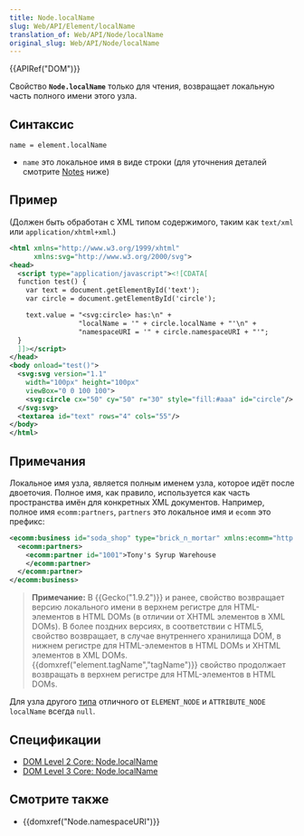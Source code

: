 ```yaml
---
title: Node.localName
slug: Web/API/Element/localName
translation_of: Web/API/Node/localName
original_slug: Web/API/Node/localName
---
```


{{APIRef("DOM")}}

Свойство **`Node.localName`** только для чтения, возвращает локальную часть полного имени этого узла.

## Синтаксис

```
name = element.localName
```

- `name` это локальное имя в виде строки (для уточнения деталей смотрите [Notes](#notes) ниже)

## Пример

(Должен быть обработан с XML типом содержимого, таким как `text/xml` или `application/xhtml+xml`.)

```xml
<html xmlns="http://www.w3.org/1999/xhtml"
      xmlns:svg="http://www.w3.org/2000/svg">
<head>
  <script type="application/javascript"><![CDATA[
  function test() {
    var text = document.getElementById('text');
    var circle = document.getElementById('circle');

    text.value = "<svg:circle> has:\n" +
                 "localName = '" + circle.localName + "'\n" +
                 "namespaceURI = '" + circle.namespaceURI + "'";
  }
  ]]></script>
</head>
<body onload="test()">
  <svg:svg version="1.1"
    width="100px" height="100px"
    viewBox="0 0 100 100">
    <svg:circle cx="50" cy="50" r="30" style="fill:#aaa" id="circle"/>
  </svg:svg>
  <textarea id="text" rows="4" cols="55"/>
</body>
</html>
```

## Примечания

Локальное имя узла, является полным именем узла, которое идёт после двоеточия. Полное имя, как правило, используется как часть пространства имён для конкретных XML документов. Например, полное имя `ecomm:partners`, `partners` это локальное имя и `ecomm` это префикс:

```xml
<ecomm:business id="soda_shop" type="brick_n_mortar" xmlns:ecomm="http://example.com/ecomm">
  <ecomm:partners>
    <ecomm:partner id="1001">Tony's Syrup Warehouse
    </ecomm:partner>
  </ecomm:partner>
</ecomm:business>
```

> **Примечание:** В {{Gecko("1.9.2")}} и ранее, свойство возвращает версию локального имени в верхнем регистре для HTML-элементов в HTML DOMs (в отличии от XHTML элементов в XML DOMs). В более поздних версиях, в соответствии с HTML5, свойство возвращает, в случае внутреннего хранилища DOM, в нижнем регистре для HTML-элементов в HTML DOMs и XHTML элементов в XML DOMs. {{domxref("element.tagName","tagName")}} свойство продолжает возвращать в верхнем регистре для HTML-элементов в HTML DOMs.

Для узла другого [типа](/ru/docs/DOM/Node.nodeType) отличного от `ELEMENT_NODE` и `ATTRIBUTE_NODE` `localName` всегда `null`.

## Спецификации

- [DOM Level 2 Core: Node.localName](http://www.w3.org/TR/DOM-Level-2-Core/core.html#ID-NodeNSLocalN)
- [DOM Level 3 Core: Node.localName](http://www.w3.org/TR/DOM-Level-3-Core/core.html#ID-NodeNSLocalN)

## Смотрите также

- {{domxref("Node.namespaceURI")}}
